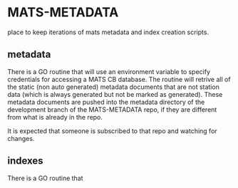 # MATS-METADATA

place to keep iterations of mats metadata and index creation scripts.

## metadata

There is a GO routine that will use an environment variable to specify credentials for accessing a MATS CB database.
The routine will retrive all of the static (non auto generated) metadata documents that are not station data (which is always generated but not be marked as generated).
These metadata documents are pushed into the metadata directory of the development branch of the MATS-METADATA repo, if they are different
from what is already in the repo.

It is expected that someone is subscribed to that repo and watching for changes.

## indexes

There is a GO routine that 
